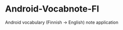 Android-Vocabnote-FI
====================

Android vocabulary  (Finnish -> English) note application
